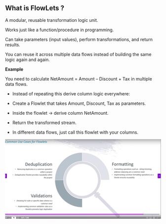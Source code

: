 What is FlowLets ?
---

A modular, reusable transformation logic unit.

Works just like a function/procedure in programming.

Can take parameters (input values), perform transformations, and return results.

You can reuse it across multiple data flows instead of building the same logic again and again.

**Example**

You need to calculate NetAmount = Amount – Discount + Tax in multiple data flows.

- Instead of repeating this derive column logic everywhere:

- Create a Flowlet that takes Amount, Discount, Tax as parameters.

- Inside the flowlet → derive column NetAmount.

- Return the transformed stream.

- In different data flows, just call this flowlet with your columns.

![alt text](flowletusecase.png)

